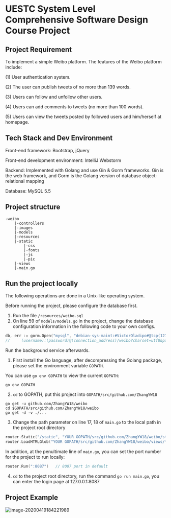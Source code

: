 # UESTC System Level Comprehensive Software Design Course Project

## Project Requirement

To implement a simple Weibo platform. The features of the Weibo platform include:

(1) User authentication system.

(2) The user can publish tweets of no more than 139 words.

(3) Users can follow and unfollow other users.

(4) Users can add comments to tweets (no more than 100 words).

(5) Users can view the tweets posted by followed users and him/herself at homepage.

## Tech Stack and Dev Environment

Front-end framework: Bootstrap, jQuery

Front-end development environment: IntelliJ Webstorm

Backend: Implemented with Golang and use Gin & Gorm frameworks. Gin is the web framework, and Gorm is the Golang version of database object-relational mapping

Database: MySQL 5.5

## Project structure

```
-weibo
    |-controllers
    |-images
    |-models
    |-resources
    |-static
        |-css
        |-fonts
        |-js
        |-pic
    |-views
    |-main.go
```

## Run the project locally

The following operations are done in a Unix-like operating system.

Before running the project, please configure the database first.

1. Run the file `/resources/weibo.sql`
2. On line 59 of `models/models.go` in the project, change the database configuration information in the following code to your own configs.

```go
db, err := gorm.Open("mysql", "debian-sys-maint:#VictorOladipo#@tcp(127.0.0.1:3306)/weibo?charset=utf8&parseTime=True&loc=Local")
//     (username):(password)@(connection_address)/weibo?charset=utf8&parseTime=True&loc=Local")
```



Run the background service afterwards.

1. First install the Go language, after decompressing the Golang package, please set the environment variable `GOPATH`.

You can use `go env GOPATH` to view the current `GOPATH`:

```shell script
go env GOPATH
```

2. `cd` to GOPATH, put this project into `GOPATH/src/github.com/ZhangYW18`

```shell script
go get -u github.com/ZhangYW18/weibo
cd $GOPATH/src/github.com/ZhangYW18/weibo
go get -d -v ./...
```

3. Change the path parameter on line 17, 18 of `main.go` to the local path in the project root directory

```Go
router.Static("/static", "YOUR GOPATH/src/github.com/ZhangYW18/weibo/static")
router.LoadHTMLGlob("YOUR GOPATH/src/github.com/ZhangYW18/weibo/views/**/*")
```

In addition, at the penultimate line of `main.go`, you can set the port number for the project to run locally:

```go
router.Run(":8087")   // 8087 port in default
```

4. `cd` to the project root directory, run the command `go run main.go`, you can enter the login page at 127.0.0.1:8087

## Project Example

![image-20200419184221989](./images/example.png)
